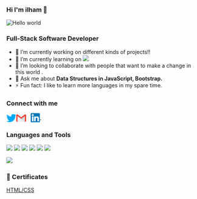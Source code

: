 ### Hi I'm ilham 👋

<img src="https://raw.githubusercontent.com/sagar-viradiya/sagar-viradiya/master/resources/banner.png" alt="Hello world">

### Full-Stack Software Developer


- 🔭 I’m currently working on different kinds of projects!!
- 🌱 I’m currently learning on ![](https://img.shields.io/badge/Microverse-blueviolet)
- 👯 I’m looking to collaborate with people that want to make a change in this world .
- 💬 Ask me about <strong> Data Structures in JavaScript, Bootstrap.</strong>
- ⚡ Fun fact: I like to learn more languages in my spare time.

### Connect with me 
<a href="https://twitter.com/IlhamBouaik">
    <img align="left" alt="Satyam Goyal | Twitter" width="26px" src="https://github.com/SatYu26/SatYu26/blob/master/Assets/Twitter.svg" />
  </a> &nbsp;&nbsp;
  
  <a href="https://www.linkedin.com/in/bouaik-ilham-478478230/">
    <img align="center" alt="Hargun | Linkedin" width="24px" src="https://github.com/hargun79/hargun79/blob/master/Assets/Linkedin.svg" />
  </a> &nbsp;&nbsp;
  <a href="ibouaik@gmail">
    <img align="left" alt="Satyam Goyal | Gmail" width="26px" src="https://github.com/SatYu26/SatYu26/blob/master/Assets/Gmail.svg" />
  <a>
    
  ### Languages and Tools
<img src="https://img.shields.io/badge/javascript%20-%23323330.svg?&style=for-the-badge&logo=javascript&logoColor=%23F7DF1E">   <img src="https://img.shields.io/badge/html5%20-%23E34F26.svg?&style=for-the-badge&logo=html5&logoColor=white">   <img src="https://img.shields.io/badge/css3%20-%231572B6.svg?&style=for-the-badge&logo=css3&logoColor=white">     <img src="https://img.shields.io/badge/bootstrap%20-%23563D7C.svg?&style=for-the-badge&logo=bootstrap&logoColor=white">   <img src="https://img.shields.io/badge/git%20-%23F05033.svg?&style=for-the-badge&logo=git&logoColor=white"/>   <img src="http://img.shields.io/badge/-VS%20Code-000000?style=for-the-badge&logo=Visual-studio-code&logoColor=blue">
    

<img src="https://github-readme-stats.vercel.app/api?username=BouaikIlham&show_icons=true&title_color=03fc90&icon_color=03fc90&text_color=03fc90&bg_color=002b19">
  
### 📜 Certificates
[HTML/CSS](https://www.credential.net/7f645a3b-b917-456d-8e5d-c2d8a1339ecc#gs.z4vw9y)

      
      
      
      
      

